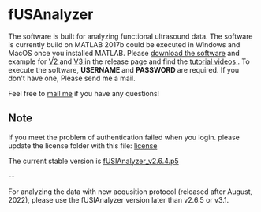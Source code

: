 # fUSAnalyzer 

The software is built for analyzing functional ultrasound data. The software is currently build on MATLAB 2017b could be executed in Windows and MacOS once you installed MATLAB. Please <a href="https://github.com/YunAnGitHub/fUSIAnalyzer/tags"> download the software</a> and example for <a href="https://github.com/YunAnGitHub/fUSIAnalyzer/releases/tag/Example"> V2 </a> and <a href="https://github.com/YunAnGitHub/fUSIAnalyzer/releases/tag/Example_v3.1_vfUSI_Visual"> V3 </a> in the release page and find the <a href="https://www.youtube.com/playlist?list=PL93HKOLmIO_cK9zdETniLOAj49CIWAb20"> tutorial videos </a>. To execute the software, <b>USERNAME </b> and <b>PASSWORD </b> are required. If you don't have one, Please send me a mail.

Feel free to <A HREF="mailto:yun-an.huang@nerf.be">mail me</A>  if you have any questions!


Note 
--

If you meet the problem of authentication failed when you login. please update the license folder with this file: <a href="https://github.com/YunAnGitHub/fUSIAnalyzer/releases/tag/fUSIAnalyzer_v2.6.4.license"> license </a>

The current stable version is <a href="https://github.com/YunAnGitHub/fUSIAnalyzer/releases/tag/fUSIAnalyzer_v2.6.4.p5"> fUSIAnalyzer_v2.6.4.p5 </a>


--

For analyzing the data with new acqusition protocol (released after August, 2022), please use the fUSIAnalyzer version later than v2.6.5 or v3.1.
